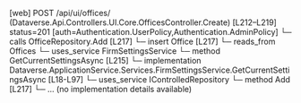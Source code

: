 [web] POST /api/ui/offices/  (Dataverse.Api.Controllers.UI.Core.OfficesController.Create)  [L212–L219] status=201 [auth=Authentication.UserPolicy,Authentication.AdminPolicy]
  └─ calls OfficeRepository.Add [L217]
  └─ insert Office [L217]
    └─ reads_from Offices
  └─ uses_service FirmSettingsService
    └─ method GetCurrentSettingsAsync [L215]
      └─ implementation Dataverse.ApplicationService.Services.FirmSettingsService.GetCurrentSettingsAsync [L18-L97]
  └─ uses_service IControlledRepository<Office>
    └─ method Add [L217]
      └─ ... (no implementation details available)

